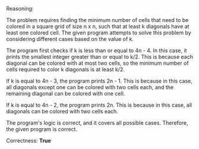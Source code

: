 Reasoning:

The problem requires finding the minimum number of cells that need to be colored in a square grid of size n x n, such that at least k diagonals have at least one colored cell. The given program attempts to solve this problem by considering different cases based on the value of k.

The program first checks if k is less than or equal to 4n - 4. In this case, it prints the smallest integer greater than or equal to k/2. This is because each diagonal can be colored with at most two cells, so the minimum number of cells required to color k diagonals is at least k/2.

If k is equal to 4n - 3, the program prints 2n - 1. This is because in this case, all diagonals except one can be colored with two cells each, and the remaining diagonal can be colored with one cell.

If k is equal to 4n - 2, the program prints 2n. This is because in this case, all diagonals can be colored with two cells each.

The program's logic is correct, and it covers all possible cases. Therefore, the given program is correct.

Correctness: **True**